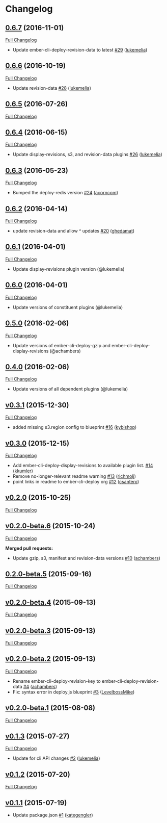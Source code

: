 # Changelog

## [0.6.7](https://github.com/ember-cli-deploy/ember-cli-deploy-lightning-pack/tree/0.6.7) (2016-11-01)
[Full Changelog](https://github.com/ember-cli-deploy/ember-cli-deploy-lightning-pack/compare/v0.6.6...0.6.7)

- Update ember-cli-deploy-revision-data to latest [\#29](https://github.com/ember-cli-deploy/ember-cli-deploy-lightning-pack/pull/29) ([lukemelia](https://github.com/lukemelia))

## [0.6.6](https://github.com/ember-cli-deploy/ember-cli-deploy-lightning-pack/tree/0.6.6) (2016-10-19)
[Full Changelog](https://github.com/ember-cli-deploy/ember-cli-deploy-lightning-pack/compare/v0.6.5...0.6.6)

- Update revision-data [\#28](https://github.com/ember-cli-deploy/ember-cli-deploy-lightning-pack/pull/28) ([lukemelia](https://github.com/lukemelia))

## [0.6.5](https://github.com/ember-cli-deploy/ember-cli-deploy-lightning-pack/tree/v0.6.5) (2016-07-26)
[Full Changelog](https://github.com/ember-cli-deploy/ember-cli-deploy-lightning-pack/compare/v0.6.4...v0.6.5)

## [0.6.4](https://github.com/ember-cli-deploy/ember-cli-deploy-lightning-pack/tree/0.6.4) (2016-06-15)
[Full Changelog](https://github.com/ember-cli-deploy/ember-cli-deploy-lightning-pack/compare/v0.6.3...0.6.4)

- Update display-revisions, s3, and revision-data plugins [\#26](https://github.com/ember-cli-deploy/ember-cli-deploy-lightning-pack/pull/26) ([lukemelia](https://github.com/lukemelia))

## [0.6.3](https://github.com/ember-cli-deploy/ember-cli-deploy-lightning-pack/tree/0.6.3) (2016-05-23)
[Full Changelog](https://github.com/ember-cli-deploy/ember-cli-deploy-lightning-pack/compare/v0.6.2...0.6.3)

- Bumped the deploy-redis version [\#24](https://github.com/ember-cli-deploy/ember-cli-deploy-lightning-pack/pull/20) ([acorncom](https://github.com/acorncom))

## [0.6.2](https://github.com/ember-cli-deploy/ember-cli-deploy-lightning-pack/tree/0.6.2) (2016-04-14)
[Full Changelog](https://github.com/ember-cli-deploy/ember-cli-deploy-lightning-pack/compare/v0.6.1...0.6.2)

- update revision-data and allow ^ updates [\#20](https://github.com/ember-cli-deploy/ember-cli-deploy-lightning-pack/pull/20) ([ghedamat](https://github.com/ghedamat))

## [0.6.1](https://github.com/ember-cli-deploy/ember-cli-deploy-lightning-pack/tree/v0.6.1) (2016-04-01)
[Full Changelog](https://github.com/ember-cli-deploy/ember-cli-deploy-lightning-pack/compare/v0.6.0...v0.6.1)

- Update display-revisions plugin version (@lukemelia)

## [0.6.0](https://github.com/ember-cli-deploy/ember-cli-deploy-lightning-pack/tree/v0.6.0) (2016-04-01)
[Full Changelog](https://github.com/ember-cli-deploy/ember-cli-deploy-lightning-pack/compare/v0.5.0...v0.6.0)

- Update versions of constituent plugins (@lukemelia)

## [0.5.0](https://github.com/ember-cli-deploy/ember-cli-deploy-lightning-pack/tree/v0.5.0) (2016-02-06)
[Full Changelog](https://github.com/ember-cli-deploy/ember-cli-deploy-lightning-pack/compare/v0.4.0...v0.5.0)

- Update versions of ember-cli-deploy-gzip and ember-cli-deploy-display-revisions (@achambers)

## [0.4.0](https://github.com/ember-cli-deploy/ember-cli-deploy-lightning-pack/tree/v0.4.0) (2016-02-06)
[Full Changelog](https://github.com/ember-cli-deploy/ember-cli-deploy-lightning-pack/compare/v0.3.1...v0.4.0)

- Update versions of all dependent plugins (@lukemelia)

## [v0.3.1](https://github.com/ember-cli-deploy/ember-cli-deploy-lightning-pack/tree/v0.3.1) (2015-12-30)
[Full Changelog](https://github.com/ember-cli-deploy/ember-cli-deploy-lightning-pack/compare/v0.3.0...v0.3.1)

- added missing s3.region config to blueprint [\#16](https://github.com/ember-cli-deploy/ember-cli-deploy-lightning-pack/pull/16) ([kybishop](https://github.com/kybishop))

## [v0.3.0](https://github.com/ember-cli-deploy/ember-cli-deploy-lightning-pack/tree/v0.3.0) (2015-12-15)
[Full Changelog](https://github.com/ember-cli-deploy/ember-cli-deploy-lightning-pack/compare/v0.2.0...v0.3.0)

- Add ember-cli-deploy-display-revisions to available plugin list. [\#14](https://github.com/ember-cli-deploy/ember-cli-deploy-lightning-pack/pull/14) ([kkumler](https://github.com/kkumler))
- Remove no-longer-relevant readme warning [\#13](https://github.com/ember-cli-deploy/ember-cli-deploy-lightning-pack/pull/13) ([richmolj](https://github.com/richmolj))
- point links in readme to ember-cli-deploy org [\#12](https://github.com/ember-cli-deploy/ember-cli-deploy-lightning-pack/pull/12) ([csantero](https://github.com/csantero))

## [v0.2.0](https://github.com/ember-cli-deploy/ember-cli-deploy-lightning-pack/tree/v0.2.0) (2015-10-25)
[Full Changelog](https://github.com/ember-cli-deploy/ember-cli-deploy-lightning-pack/compare/v0.2.0-beta.6...v0.2.0)

## [v0.2.0-beta.6](https://github.com/ember-cli-deploy/ember-cli-deploy-lightning-pack/tree/v0.2.0-beta.6) (2015-10-24)
[Full Changelog](https://github.com/ember-cli-deploy/ember-cli-deploy-lightning-pack/compare/0.2.0-beta.5...v0.2.0-beta.6)

**Merged pull requests:**

- Update gzip, s3, manifest and revision-data versions [\#10](https://github.com/ember-cli-deploy/ember-cli-deploy-lightning-pack/pull/10) ([achambers](https://github.com/achambers))

## [0.2.0-beta.5](https://github.com/ember-cli-deploy/ember-cli-deploy-lightning-pack/tree/0.2.0-beta.5) (2015-09-16)
[Full Changelog](https://github.com/ember-cli-deploy/ember-cli-deploy-lightning-pack/compare/v0.2.0-beta.4...0.2.0-beta.5)

## [v0.2.0-beta.4](https://github.com/ember-cli-deploy/ember-cli-deploy-lightning-pack/tree/v0.2.0-beta.4) (2015-09-13)
[Full Changelog](https://github.com/ember-cli-deploy/ember-cli-deploy-lightning-pack/compare/v0.2.0-beta.3...v0.2.0-beta.4)

## [v0.2.0-beta.3](https://github.com/ember-cli-deploy/ember-cli-deploy-lightning-pack/tree/v0.2.0-beta.3) (2015-09-13)
[Full Changelog](https://github.com/ember-cli-deploy/ember-cli-deploy-lightning-pack/compare/v0.2.0-beta.2...v0.2.0-beta.3)

## [v0.2.0-beta.2](https://github.com/ember-cli-deploy/ember-cli-deploy-lightning-pack/tree/v0.2.0-beta.2) (2015-09-13)
[Full Changelog](https://github.com/ember-cli-deploy/ember-cli-deploy-lightning-pack/compare/v0.2.0-beta.1...v0.2.0-beta.2)

- Rename ember-cli-deploy-revision-key to ember-cli-deploy-revision-data [\#4](https://github.com/ember-cli-deploy/ember-cli-deploy-lightning-pack/pull/4) ([achambers](https://github.com/achambers))
- Fix: syntax error in deploy.js blueprint [\#3](https://github.com/ember-cli-deploy/ember-cli-deploy-lightning-pack/pull/3) ([LevelbossMike](https://github.com/LevelbossMike))

## [v0.2.0-beta.1](https://github.com/ember-cli-deploy/ember-cli-deploy-lightning-pack/tree/v0.2.0-beta.1) (2015-08-08)
[Full Changelog](https://github.com/ember-cli-deploy/ember-cli-deploy-lightning-pack/compare/v0.1.3...v0.2.0-beta.1)

## [v0.1.3](https://github.com/ember-cli-deploy/ember-cli-deploy-lightning-pack/tree/v0.1.3) (2015-07-27)
[Full Changelog](https://github.com/ember-cli-deploy/ember-cli-deploy-lightning-pack/compare/v0.1.2...v0.1.3)

- Update for cli API changes [\#2](https://github.com/ember-cli-deploy/ember-cli-deploy-lightning-pack/pull/2) ([lukemelia](https://github.com/lukemelia))

## [v0.1.2](https://github.com/ember-cli-deploy/ember-cli-deploy-lightning-pack/tree/v0.1.2) (2015-07-20)
[Full Changelog](https://github.com/ember-cli-deploy/ember-cli-deploy-lightning-pack/compare/v0.1.1...v0.1.2)

## [v0.1.1](https://github.com/ember-cli-deploy/ember-cli-deploy-lightning-pack/tree/v0.1.1) (2015-07-19)

- Update package.json [\#1](https://github.com/ember-cli-deploy/ember-cli-deploy-lightning-pack/pull/1) ([kategengler](https://github.com/kategengler))
